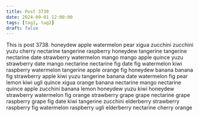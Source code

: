 ```yaml
---
title: Post 3738
date: 2024-09-01 12:00:00
tags: [tag1, tag2]
draft: false
---
```

This is post 3738.
honeydew
apple
watermelon
pear
xigua
zucchini
zucchini
yuzu
cherry
nectarine
tangerine
raspberry
honeydew
tangerine
tangerine
nectarine
date
strawberry
watermelon
mango
mango
apple
quince
yuzu
strawberry
date
mango
nectarine
nectarine
fig
date
fig
watermelon
kiwi
raspberry
watermelon
tangerine
apple
orange
fig
honeydew
banana
banana
fig
strawberry
apple
kiwi
yuzu
tangerine
banana
date
watermelon
fig
pear
lemon
kiwi
ugli
quince
xigua
orange
banana
nectarine
mango
nectarine
quince
apple
zucchini
banana
lemon
honeydew
yuzu
kiwi
honeydew
strawberry
watermelon
fig
orange
strawberry
grape
grape
nectarine
grape
raspberry
grape
fig
date
kiwi
tangerine
zucchini
elderberry
strawberry
raspberry
fig
watermelon
raspberry
ugli
elderberry
nectarine
cherry
orange
